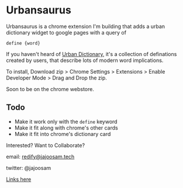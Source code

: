 # Urbansaurus

Urbansaurus is a chrome extension I'm building that adds a urban dictionary widget to google pages with a query of 

`define {word}`

If you haven't heard of [Urban Dictionary](http://www.urbandictionary.com/), it's a collection of definations created by users, that describe lots of modern word implications.

To install, Download zip > Chrome Settings > Extensions > Enable Developer Mode > Drag and Drop the zip.

Soon to be on the chrome webstore.

## Todo
- Make it work only with the `define` keyword
- Make it fit along with chrome's other cards
- Make it fit into chrome's dictionary card

Interested? Want to Collaborate?

email: redify@jajoosam.tech

twitter: @jajoosam

[Links here](https://notes.pinboard.in/u:jajoosam/ccffda8b6d7a18493c36)